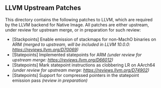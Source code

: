 LLVM Upstream Patches
---------------------

This directory contains the following patches to LLVM,
which are required by the LLVM backend for Native Image.
All patches are either upstream, under review for upstream merge,
or in preparation for such review:

* [Stackpoints] Enable emission of stackmaps for
 non-MachO binaries on ARM _(merged to upstream, will be included in LLVM 10.0.0: https://reviews.llvm.org/D70069)_
* [Statepoints] Implemented statepoints for ARM _(under review for upstream merge: https://reviews.llvm.org/D66012)_
* [Statepoints] Mark statepoint instructions as clobbering LR on AArch64 _(under review for upstream merge: https://reviews.llvm.org/D74902)_
* [Statepoints] Support for compressed pointers
 in the statepoint emission pass _(review in preparation)_
